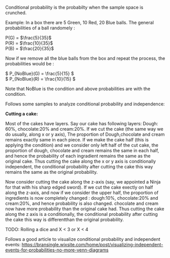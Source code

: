 Conditional probability is the probabilty when the sample space is crunched.

Example: In a box there are 5 Green, 10 Red, 20 Blue balls. The general probabilities of a ball randomely : 

P(G) = $\frac{5}{35}$  
P(R) = $\frac{10}{35}$  
P(B) = $\frac{20}{35}$  

Now if we remove all the blue balls from the box and repeat the process, the probabilities would be :

$ P_{NoBlue}(G) = \frac{5}{15} $  
$ P_{NoBlue}(R) = \frac{10}{15} $  

Note that NoBlue is the condition and above probabilities are with the condition.  

Follows some samples to analyze conditional probability and independence:

<b>Cutting a cake: </b> 

Most of the cakes have layers. Say our cake has following layers: Dough: 60%, chocolate:20% and cream:20%. If we cut the cake (the same way we do usually, along x or y axis), The proportion of Dough,chocolate and cream remains exactly same in each piece. If we make the cake half (this is applying the condition) and we consider only left half of the cut cake, the proportion of dough, chocolate and cream remains the same in each half, and hence the probability of each ingradient remains the same as the original cake. Thus cutting the cake along the x or y axis is conditionally independent, the conditional probability after cutting the cake this way remains the same as the original probability.  

Now consider cutting the cake along the z-axis (say, we appointed a Ninja for that with his sharp edged sword). If we cut the cake exectly on half along the z-axis, and now if we consider the upper half, the proportion of ingredients is now completely changed : dough:10%, chocolate:20% and cream:20%, and hence probability is also changed. chocolate and cream now have more probability than the original cake had. Thus cutting the cake along the z axis is a conditionally, the conditional probability after cutting the cake this way is differentthan the original probability.

TODO: Rolling a dice and X < 3 or X < 4

Follows a good article to visualize conditional probability and independent events: https://bransingle.wixsite.com/home/post/visualizing-independent-events-for-probabilities-no-more-venn-diagrams






